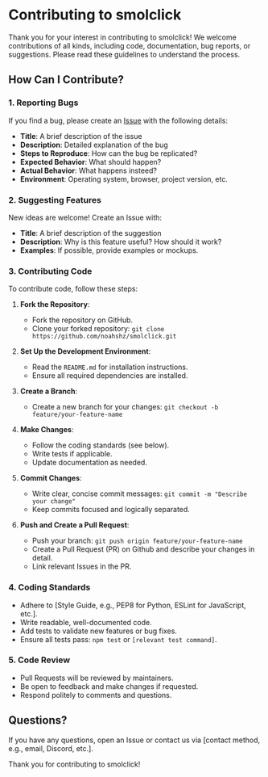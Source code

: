# Contributing to smolclick

Thank you for your interest in contributing to smolclick! We welcome contributions of all kinds, including code, documentation, bug reports, or suggestions. Please read these guidelines to understand the process.

## How Can I Contribute?

### 1. Reporting Bugs
If you find a bug, please create an [Issue](https://github.com/noahshz/smolclick/issues) with the following details:
- **Title**: A brief description of the issue
- **Description**: Detailed explanation of the bug
- **Steps to Reproduce**: How can the bug be replicated?
- **Expected Behavior**: What should happen?
- **Actual Behavior**: What happens insteed?
- **Environment**: Operating system, browser, project version, etc.

### 2. Suggesting Features
New ideas are welcome! Create an Issue with:
- **Title**: A brief description of the suggestion
- **Description**: Why is this feature useful? How should it work?
- **Examples**: If possible, provide examples or mockups.

### 3. Contributing Code
To contribute code, follow these steps:

1. **Fork the Repository**:
   - Fork the repository on GitHub.
   - Clone your forked repository: `git clone https://github.com/noahshz/smolclick.git`

2. **Set Up the Development Environment**:
   - Read the `README.md` for installation instructions.
   - Ensure all required dependencies are installed.

3. **Create a Branch**:
   - Create a new branch for your changes: `git checkout -b feature/your-feature-name`

4. **Make Changes**:
   - Follow the coding standards (see below).
   - Write tests if applicable.
   - Update documentation as needed.

5. **Commit Changes**:
   - Write clear, concise commit messages: `git commit -m "Describe your change"`
   - Keep commits focused and logically separated.

6. **Push and Create a Pull Request**:
   - Push your branch: `git push origin feature/your-feature-name`
   - Create a Pull Request (PR) on Github and describe your changes in detail.
   - Link relevant Issues in the PR.

### 4. Coding Standards
- Adhere to [Style Guide, e.g., PEP8 for Python, ESLint for JavaScript, etc.].
- Write readable, well-documented code.
- Add tests to validate new features or bug fixes.
- Ensure all tests pass: `npm test` or `[relevant test command]`.

### 5. Code Review
- Pull Requests will be reviewed by maintainers.
- Be open to feedback and make changes if requested.
- Respond politely to comments and questions.

## Questions?
If you have any questions, open an Issue or contact us via [contact method, e.g., email, Discord, etc.].

Thank you for contributing to smolclick!